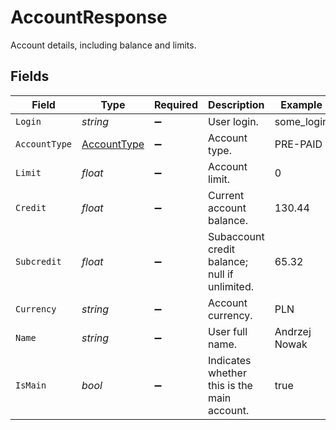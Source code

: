 # AccountResponse

Account details, including balance and limits.


## Fields

| Field                                                 | Type                                                  | Required                                              | Description                                           | Example                                               |
| ----------------------------------------------------- | ----------------------------------------------------- | ----------------------------------------------------- | ----------------------------------------------------- | ----------------------------------------------------- |
| `Login`                                               | *string*                                              | :heavy_minus_sign:                                    | User login.                                           | some_login                                            |
| `AccountType`                                         | [AccountType](../../Models/Components/AccountType.md) | :heavy_minus_sign:                                    | Account type.                                         | PRE-PAID                                              |
| `Limit`                                               | *float*                                               | :heavy_minus_sign:                                    | Account limit.                                        | 0                                                     |
| `Credit`                                              | *float*                                               | :heavy_minus_sign:                                    | Current account balance.                              | 130.44                                                |
| `Subcredit`                                           | *float*                                               | :heavy_minus_sign:                                    | Subaccount credit balance; null if unlimited.         | 65.32                                                 |
| `Currency`                                            | *string*                                              | :heavy_minus_sign:                                    | Account currency.                                     | PLN                                                   |
| `Name`                                                | *string*                                              | :heavy_minus_sign:                                    | User full name.                                       | Andrzej Nowak                                         |
| `IsMain`                                              | *bool*                                                | :heavy_minus_sign:                                    | Indicates whether this is the main account.           | true                                                  |